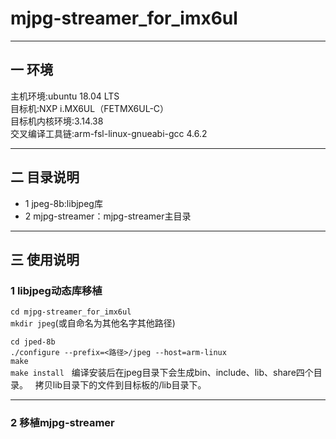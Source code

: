 # mjpg-streamer_for_imx6ul
---  

## 一 环境  
主机环境:ubuntu 18.04 LTS   
目标机:NXP i.MX6UL（FETMX6UL-C）  
目标机内核环境:3.14.38  
交叉编译工具链:arm-fsl-linux-gnueabi-gcc 4.6.2  

---  

## 二 目录说明  
* 1 jpeg-8b:libjpeg库  
* 2 mjpg-streamer：mjpg-streamer主目录  

---  

## 三 使用说明  
### 1 libjpeg动态库移植  
`cd mjpg-streamer_for_imx6ul`  
`mkdir jpeg`(或自命名为其他名字其他路径)  

`cd jped-8b`  
`./configure --prefix=<路径>/jpeg --host=arm-linux`  
`make`  
`make install`  
编译安装后在jpeg目录下会生成bin、include、lib、share四个目录。  
拷贝lib目录下的文件到目标板的/lib目录下。  

---
### 2 移植mjpg-streamer  




